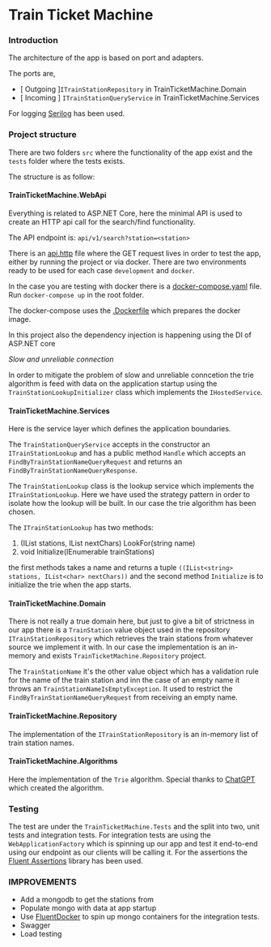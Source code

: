 # Train Ticket Machine

### Introduction  

The architecture of the app is based on port and adapters.

The ports are, 
- [ Outgoing ]`ITrainStationRepository` in TrainTicketMachine.Domain
- [ Incoming ] `ITrainStationQueryService` in TrainTicketMachine.Services

For logging [Serilog](https://serilog.net/) has been used.

### Project structure

There are two folders `src` where the functionality of the app exist and the
`tests` folder where the tests exists.

The structure is as follow:

#### TrainTicketMachine.WebApi
Everything is related to ASP.NET Core, here the minimal API is used to create
an HTTP api call for the search/find functionality. 

The API endpoint is: `api/v1/search?station=<station>` 

There is an [api.http](api.http) file where the GET request lives in order to test the app,
either by running the project or via docker. There are two environments ready 
to be used  for each case `development` and `docker`.

In the case you are testing with docker there is a [docker-compose.yaml](docker-compose.yaml)
file. Run `docker-compose up` in the root folder.

The docker-compose uses the [.Dockerfile](.Dockerfile) which prepares the docker
image. 
   
In this project also the dependency injection is happening using the DI of ASP.NET core
       
*Slow and unreliable connection*

In order to mitigate the problem of slow and unreliable conncetion the trie 
algorithm is feed with data on the application startup using the `TrainStationLookupInitializer` class
which implements the `IHostedService`.

#### TrainTicketMachine.Services
Here is the service layer which defines the application boundaries.

The `TrainStationQueryService` accepts in the constructor an `ITrainStationLookup`
and has a public method `Handle` which accepts an `FindByTrainStationNameQueryRequest`
and returns an `FindByTrainStationNameQueryResponse`.

The `TrainStationLookup` class is the lookup service which implements the `ITrainStationLookup`.
Here we have used the strategy pattern in order to isolate how the lookup will be 
built. In our case the trie algorithm has been chosen.

The `ITrainStationLookup`  has two methods:

1. (IList<string> stations, IList<char> nextChars) LookFor(string name)
2. void Initialize(IEnumerable<TrainStation> trainStations)

the first methods takes a name and returns a tuple `((IList<string> stations, IList<char> nextChars))`
and the second method `Initialize` is to initialize the trie when the app starts.
      
 #### TrainTicketMachine.Domain
 There is not really a true domain here, but just to give a bit of strictness 
 in our app there is a `TrainStation` value object used in the repository `ITrainStationRepository`
 which retrieves the train stations from whatever source we implement it with.
In our case the implementation is an in-memory and exists `TrainTicketMachine.Repository` project. 

The `TrainStationName` it's the other value object which has a validation rule for the name
of the train station and inn the case of an empty name it throws an `TrainStationNameIsEmptyException`.
It used to restrict the `FindByTrainStationNameQueryRequest` from receiving an empty name.

#### TrainTicketMachine.Repository
The implementation of the `ITrainStationRepository` is an in-memory list of train station names.

#### TrainTicketMachine.Algorithms
Here the implementation of the `Trie` algorithm. Special thanks to 
[ChatGPT](https://openai.com/) which created the algorithm.

### Testing
The test are under the `TrainTicketMachine.Tests` and the split into two, unit tests
and integration tests. For integration tests are using the `WebApplicationFactory` which 
is spinning up our app and test it end-to-end using our endpoint as our clients will be calling it. 
For the assertions the [Fluent Assertions](https://fluentassertions.com/) library has been used.

### IMPROVEMENTS
 - Add a mongodb to get the stations from
 - Populate mongo with data at app startup 
 - Use [FluentDocker](https://github.com/mariotoffia/FluentDocker) to spin up mongo containers for the integration tests.
 - Swagger
 - Load testing

